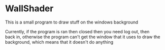 # WallShader

This is a small program to draw stuff on the windows background

Currently, if the program is ran then closed then you need log out, then back in, otherwise the program can't get the window that it uses to draw the background, which means that it doesn't do anything
